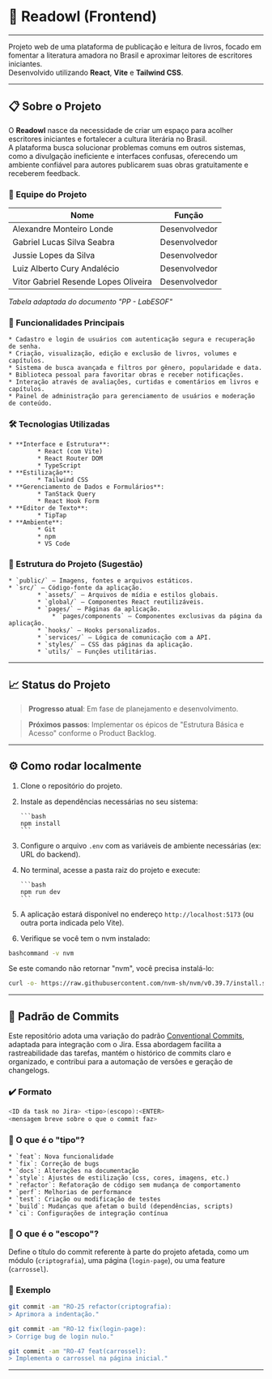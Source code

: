 # 🦉 Readowl (Frontend)

-----

Projeto web de uma plataforma de publicação e leitura de livros, focado em fomentar a literatura amadora no Brasil e aproximar leitores de escritores iniciantes.  
Desenvolvido utilizando **React**, **Vite** e **Tailwind CSS**.

-----

## 📋 Sobre o Projeto

O **Readowl** nasce da necessidade de criar um espaço para acolher escritores iniciantes e fortalecer a cultura literária no Brasil.  
A plataforma busca solucionar problemas comuns em outros sistemas, como a divulgação ineficiente e interfaces confusas, oferecendo um ambiente confiável para autores publicarem suas obras gratuitamente e receberem feedback.

### 👥 Equipe do Projeto

| Nome | Função |
|---|---|
| Alexandre Monteiro Londe | Desenvolvedor |
| Gabriel Lucas Silva Seabra | Desenvolvedor |
| Jussie Lopes da Silva | Desenvolvedor |
| Luiz Alberto Cury Andalécio | Desenvolvedor |
| Vitor Gabriel Resende Lopes Oliveira | Desenvolvedor |

*Tabela adaptada do documento "PP - LabESOF"*

### 🎯 Funcionalidades Principais

    * Cadastro e login de usuários com autenticação segura e recuperação de senha.
    * Criação, visualização, edição e exclusão de livros, volumes e capítulos.
    * Sistema de busca avançada e filtros por gênero, popularidade e data.
    * Biblioteca pessoal para favoritar obras e receber notificações.
    * Interação através de avaliações, curtidas e comentários em livros e capítulos.
    * Painel de administração para gerenciamento de usuários e moderação de conteúdo.

### 🛠️ Tecnologias Utilizadas

    * **Interface e Estrutura**:
            * React (com Vite)
            * React Router DOM
            * TypeScript
    * **Estilização**:
            * Tailwind CSS
    * **Gerenciamento de Dados e Formulários**:
            * TanStack Query
            * React Hook Form
    * **Editor de Texto**:
            * TipTap
    * **Ambiente**:
            * Git
            * npm
            * VS Code

### 📁 Estrutura do Projeto (Sugestão)

    * `public/` – Imagens, fontes e arquivos estáticos.
    * `src/` – Código-fonte da aplicação.
            * `assets/` – Arquivos de mídia e estilos globais.
            * `global/` – Componentes React reutilizáveis.
            * `pages/` – Páginas da aplicação.
                * `pages/components` – Componentes exclusivas da página da aplicação.
            * `hooks/` – Hooks personalizados.
            * `services/` – Lógica de comunicação com a API.
            * `styles/` – CSS das páginas da aplicação.
            * `utils/` – Funções utilitárias.

-----

## 📈 Status do Projeto

> **Progresso atual**: Em fase de planejamento e desenvolvimento.

> **Próximos passos**: Implementar os épicos de "Estrutura Básica e Acesso" conforme o Product Backlog.

-----

## ⚙️ Como rodar localmente

1.  Clone o repositório do projeto.

2.  Instale as dependências necessárias no seu sistema:

        ```bash
        npm install
        ```

3.  Configure o arquivo `.env` com as variáveis de ambiente necessárias (ex: URL do backend).

4.  No terminal, acesse a pasta raiz do projeto e execute:

        ```bash
        npm run dev
        ```

5.  A aplicação estará disponível no endereço `http://localhost:5173` (ou outra porta indicada pelo Vite).

6. Verifique se você tem o nvm instalado:
```bash
bashcommand -v nvm
```

Se este comando não retornar "nvm", você precisa instalá-lo:
```bash
curl -o- https://raw.githubusercontent.com/nvm-sh/nvm/v0.39.7/install.sh | bash`
```

-----

## 📓 Padrão de Commits

Este repositório adota uma variação do padrão [Conventional Commits](https://www.conventionalcommits.org/), adaptada para integração com o Jira. Essa abordagem facilita a rastreabilidade das tarefas, mantém o histórico de commits claro e organizado, e contribui para a automação de versões e geração de changelogs.

### ✔️ Formato

```bash
<ID da task no Jira> <tipo>(escopo):<ENTER>
<mensagem breve sobre o que o commit faz>
```

### 📍 O que é o "tipo"?

    * `feat`: Nova funcionalidade
    * `fix`: Correção de bugs
    * `docs`: Alterações na documentação
    * `style`: Ajustes de estilização (css, cores, imagens, etc.)
    * `refactor`: Refatoração de código sem mudança de comportamento
    * `perf`: Melhorias de performance
    * `test`: Criação ou modificação de testes
    * `build`: Mudanças que afetam o build (dependências, scripts)
    * `ci`: Configurações de integração contínua

### 📍 O que é o "escopo"?

Define o título do commit referente à parte do projeto afetada, como um módulo (`criptografia`), uma página (`login-page`), ou uma feature (`carrossel`).

### 📝 Exemplo

```bash
git commit -am "RO-25 refactor(criptografia):
> Aprimora a indentação."

git commit -am "RO-12 fix(login-page):
> Corrige bug de login nulo."

git commit -am "RO-47 feat(carrossel):
> Implementa o carrossel na página inicial."
```

-----
